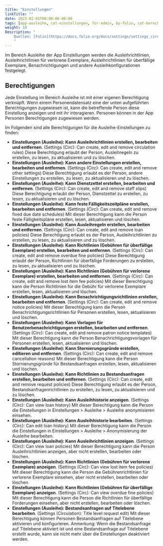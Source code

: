 ```yaml
---
title: "Einstellungen"
linkTitle: ""
date: 2023-02-01T00:00:00-00:00
tags: [app-ausleihe, cat-einstellungen, for-admin, by-folio, cat-berechtigungen]
weight: 10
Description: "
    Quellen: [Folio](https://docs.folio.org/docs/settings/settings_circulation/settings_circulation/) & [GBV](https://info.gbv.de/pages/viewpage.action?pageId=844267611)
    "
---
```


Im Bereich Ausleihe der App Einstellungen werden die Ausleihrichtlinien, Ausleihrichtlinien für verlorene Exemplare, Ausleihrichtlinien für überfällige Exemplare, Benachrichtigungen und andere Ausleihkonfigurationen festgelegt.

## Berechtigungen

Jede Einstellung im Bereich Ausleihe ist mit einer eigenen Berechtigung verknüpft. Wenn einem Personendatensatz eine der unten aufgeführten Berechtigungen zugewiesen ist, kann die betreffende Person diese Einstellung anzeigen und mit ihr interagieren. Personen können in der App Personen Berechtigungen zugewiesen werden.

Im Folgenden sind alle Berechtigungen für die Ausleihe-Einstellungen zu finden:

* **Einstellungen (Ausleihe): Kann Ausleihrichtlinien erstellen, bearbeiten und entfernen**. (Settings (Circ): Can create, edit and remove circulation rules)
    Diese Berechtigung erlaubt der Person, Ausleihregeln zu erstellen, zu lesen, zu aktualisieren und zu löschen.
* **Einstellungen (Ausleihe): Kann andere Einstellungen erstellen, bearbeiten und entfernen**. (Settings (Circ): Can create, edit and remove other settings)
    Diese Berechtigung erlaubt es der Person, andere Einstellungen zu erstellen, zu lesen, zu aktualisieren und zu löschen.
* **Einstellungen (Ausleihe): Kann Dienstzettel erstellen, bearbeiten und entfernen**. (Settings (Circ): Can create, edit and remove staff slips)
    Diese Berechtigung erlaubt der Person, Dienstzettel zu erstellen, zu lesen, zu aktualisieren und zu löschen.
* **Einstellungen (Ausleihe): Kann feste Fälligkeitszeitpläne erstellen, bearbeiten und entfernen**. (Settings (Circ): Can create, edit and remove fixed due date schedules)
    Mit dieser Berechtigung kann die Person feste Fälligkeitspläne erstellen, lesen, aktualisieren und löschen.
* **Einstellungen (Ausleihe): Kann Ausleihregeln erstellen, bearbeiten und entfernen**. (Settings (Circ): Can create, edit and remove loan policies)
    Diese Berechtigung erlaubt es der Person, Ausleihrichtlinien zu erstellen, zu lesen, zu aktualisieren und zu löschen.
* **Einstellungen (Ausleihe): Kann Richtlinien (Gebühren für überfällige Exemplare) erstellen, bearbeiten und entfernen**. (Settings (Circ): Can create, edit and remove overdue fine policies)
    Diese Berechtigung erlaubt der Person, Richtlinien für überfällige Forderungen zu erstellen, zu lesen, zu aktualisieren und zu löschen.
* **Einstellungen (Ausleihe): Kann Richtlinien (Gebühren für verlorene Exemplare) erstellen, bearbeiten und entfernen**. (Settings (Circ): Can create, edit and remove lost item fee policies)
    Mit dieser Berechtigung kann die Person Richtlinien für die Gebühr für verlorene Exemplare erstellen, lesen, aktualisieren und löschen.
* **Einstellungen (Ausleihe): Kann Benachrichtigungsrichtlinien erstellen, bearbeiten und entfernen**. (Settings (Circ): Can create, edit and remove notice policies)
    Mit dieser Berechtigung kann die Person Benachrichtigungsrichtlinien für Personen erstellen, lesen, aktualisieren und löschen.
* **Einstellungen (Ausleihe): Kann Vorlagen für Benutzerbenachrichtigungen erstellen, bearbeiten und entfernen**. (Settings (Circ): Can create, edit and remove patron notice templates)
    Mit dieser Berechtigung kann die Person Benachrichtigungsvorlagen für Personen erstellen, lesen, aktualisieren und löschen.
* **Einstellungen (Ausleihe): Kann Stornierungsgründe erstellen, editieren und entfernen**. (Settings (Circ): Can create, edit and remove cancellation reasons)
    Mit dieser Berechtigung kann die Person Stornierungsgründe für Bestandsanfragen erstellen, lesen, aktualisieren und löschen.
* **Einstellungen (Ausleihe): Kann Richtlinien zu Bestandsanfragen erstellen, bearbeiten und entfernen**. (Settings (Circ): Can create, edit and remove request policies)
    Diese Berechtigung erlaubt es der Person, Bestandsanfragenrichtlinien zu erstellen, zu lesen, zu aktualisieren und zu löschen.
* **Einstellungen (Ausleihe): Kann Ausleihhistorie anzeigen**. (Settings (Circ): Can view loan history)
    Mit dieser Berechtigung kann die Person die Einstellungen in Einstellungen > Ausleihe > Ausleihe anonymisieren einsehen.
* **Einstellungen (Ausleihe): Kann Ausleihhistorie bearbeiten**. (Settings (Circ): Can edit loan history)
    Mit dieser Berechtigung kann die Person die Einstellungen in Einstellungen > Ausleihe > Anonymisierung der Ausleihe bearbeiten.
* **Einstellungen (Ausleihe): Kann Ausleihrichtlinien anzeigen**. (Settings (Circ): Can view loan policies)
    Mit dieser Berechtigung kann die Person Ausleihrichtlinien anzeigen, aber nicht erstellen, bearbeiten oder löschen.
* **Einstellungen (Ausleihe): Kann Richtlinien (Gebühren für verlorene Exemplare) anzeigen**. (Settings (Circ): Can view lost item fee policies)
    Mit dieser Berechtigung kann die Person die Gebührenrichtlinien für verlorene Exemplare einsehen, aber nicht erstellen, bearbeiten oder löschen.
* **Einstellungen (Ausleihe): Kann Richtlinien (Gebühren für überfällige Exemplare) anzeigen**. (Settings (Circ): Can view overdue fine policies)
    Mit dieser Berechtigung kann die Person die Richtlinien für überfällige Forderungen einsehen, aber nicht erstellen, bearbeiten oder löschen.
* **Einstellungen (Ausleihe): Bestandsanfragen auf Titelebene bearbeiten**. (Settings (Circulation): Title level request edit)
    Mit dieser Berechtigung können Personen Bestandsanfragen auf Titelebene aktivieren und konfigurieren. Anmerkung: Wenn die Bestandsanfrage auf Titelebene aktiviert ist und eine Bestandsanfrage auf Titelebene erstellt wurde, kann sie nicht mehr über die Einstellungen deaktiviert werden.
